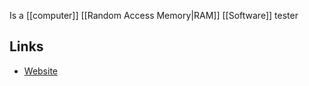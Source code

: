 Is a [[computer]] [[Random Access Memory|RAM]] [[Software]] tester
## Links
- [Website](https://memtest.org/)